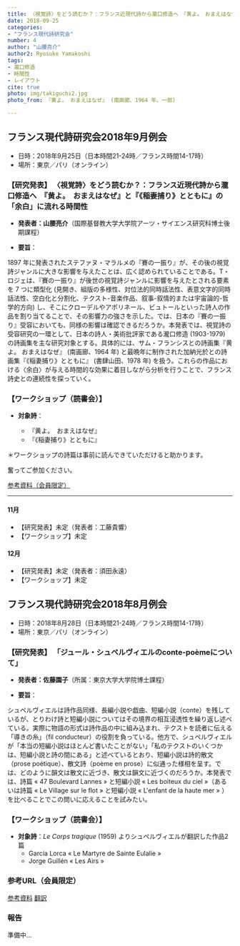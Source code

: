 ```yaml
---
title: 〈視覚詩〉をどう読むか？：フランス近現代詩から瀧口修造へ　『黄よ。　おまえはなぜ』と『《稲妻捕り》とともに』の「余白」に流れる時間性
date: 2018-09-25
categories:
- "フランス現代詩研究会"
number: 4
author: "山腰亮介"
author2: Ryosuke Yamakoshi
tags: 
- 瀧口修造
- 時間性
- レイアウト
cite: true
photo: img/takiguchi2.jpg
photo_from: 『⻩よ。 おまえはなぜ』 (南画廊、1964 年、一部) 

---
```


## フランス現代詩研究会2018年9月例会

- 日時：2018年9月25日（日本時間21-24時／フランス時間14-17時）
- 場所：東京／パリ（オンライン）

### 【研究発表】 〈視覚詩〉をどう読むか？：フランス近現代詩から瀧口修造へ　『黄よ。　おまえはなぜ』と『《稲妻捕り》とともに』の「余白」に流れる時間性

- **発表者：山腰亮介**（国際基督教大学大学院アーツ・サイエンス研究科博士後期課程）


<!--more-->


- **要旨**：

1897 年に発表されたステファヌ・マラルメの『賽の一振り』が、その後の視覚詩ジャンルに大きな影響を与えたことは、広く認められていることである。T・ロジェは、『賽の一振り』が後世の視覚詩ジャンルに影響を与えたとされる要素を 7 つに類型化 (見開き、組版の多様性、対位法的同時話法性、表意文字的同時話法性、空白化と分割化、テクスト-音楽作品、叙事-叙情的または宇宙論的-哲学的方向) し、そこにクローデルやアポリネール、ビュトールといった詩人の作品を割り当てることで、その影響力の強さを示した。では、日本の『賽の一振り』受容においても、同様の影響は確認できるだろうか。本発表では、視覚詩の受容研究の一環として、日本の詩人・美術批評家である瀧口修造 (1903-1979) の詩画集を主な研究対象とする。具体的には、サム・フランシスとの詩画集『⻩よ。 おまえはなぜ』 (南画廊、1964 年) と最晩年に制作された加納光於との詩画集『《稲妻捕り》とともに』 (書肆山田、1978 年) を扱う。これらの作品における〈余白〉が与える時間的な効果に着目しながら分析を行うことで、フランス詩史との連続性を探っていく。

### 【ワークショップ（読書会）】

- **対象詩**：

	- 『黄よ。　おまえはなぜ』
	- 『《稲妻捕り》とともに』

＊ワークショップの詩篇は事前に読んできていただけると助かります。

奮ってご参加ください。

[参考資料（会員限定）](https://groups.google.com/d/msg/poesiecontemporaine/ScV-g37chRc/krT8El6yCAAJ)

---

#### 11月

- 【研究発表】未定（発表者：工藤貴響）
- 【ワークショップ】未定

#### 12月

- 【研究発表】未定（発表者：須田永遠）
- 【ワークショップ】未定

## フランス現代詩研究会2018年8月例会

- 日時：2018年8月28日（日本時間21-24時／フランス時間14-17時）
- 場所：東京／パリ（オンライン）

### 【研究発表】 「ジュール・シュペルヴィエルのconte-poèmeについて」


- **発表者：佐藤園子**（所属：東京大学大学院博士課程）

<!--more-->

- **要旨**：

シュペルヴィエルは詩作品同様、⻑編小説や戯曲、短編小説（conte）を残しているが、とりわけ詩と短編小説についてはその境界の相互浸透性を繰り返し述べている。実際に物語の形式は詩作品の中に組み込まれ、テクストを読者に伝える「導きの糸」（fil conducteur）の役割を負っている。他方で、シュペルヴィエルが「本当の短編小説はほとんど書いたことがない」「私のテクストのいくつかは、短編小説と詩の間にある」と述べているとおり、短編小説は詩的散文（prose poétique）、散文詩（poème en prose）に似通った様相を呈す。では、どのように韻文は散文に近づき、散文は韻文に近づくのだろうか。本発表では、詩篇 « 47 Boulevard Lannes » と短編小説 « Les boiteux du ciel »（あるいは詩篇 « Le Village sur le flot » と短編小説 « L'enfant de la haute mer » ）を比べることでこの問いに応えることを試みたい。

### 【ワークショップ（読書会）】

- **対象詩**：*Le Corps tragique* (1959) よりシュペルヴィエルが翻訳した作品2篇
	- García Lorca « Le Martyre de Sainte Eulalie »
	- Jorge Guillén « Les Airs »

### 参考URL（会員限定）

[参考資料](https://groups.google.com/d/msg/poesiecontemporaine/kXD0CGg1P98/JRAG6H3bDwAJ)
[翻訳](https://groups.google.com/d/msg/poesiecontemporaine/uXbsjWR15BI/CD-p4I5BAwAJ)

### 報告

準備中...
